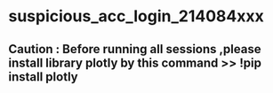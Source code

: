 # suspicious_acc_login_214084xxx

## Caution : Before running all sessions ,please install library plotly by this command >> !pip install plotly
 
